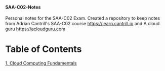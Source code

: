 #### SAA-C02-Notes
Personal notes for the SAA-C02 Exam.
Created a repository to keep notes from Adrian Cantrill's SAA-C02 course https://learn.cantrill.io and A cloud guru https://acloudguru.com

# Table of Contents  
[1. Cloud Computing Fundamentals](https://github.com/amccaskill/SAA-C02-Notes/blob/main/cloud_computing_fundamentals/Cloud%20Computing%20Fundamentals)


